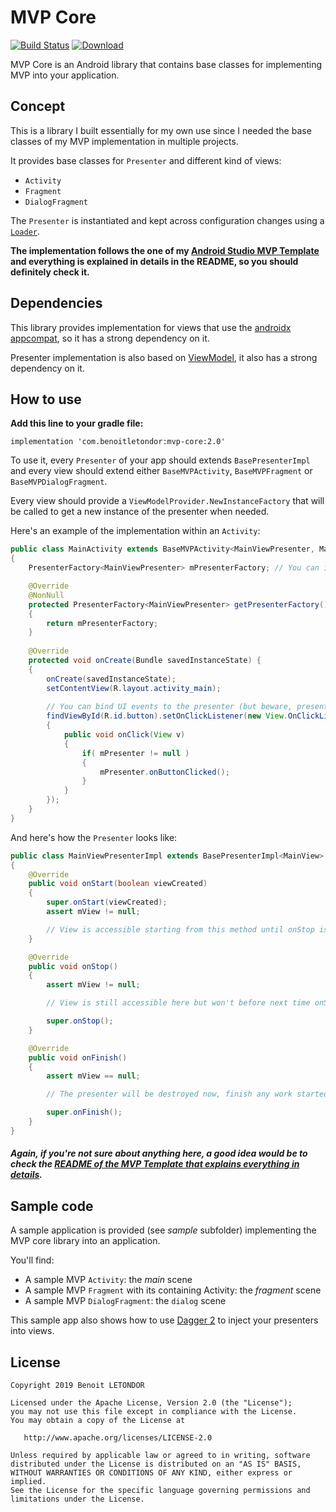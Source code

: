 # MVP Core

[![Build Status](https://travis-ci.org/benoitletondor/mvp-core.svg?branch=master)](https://travis-ci.org/benoitletondor/mvp-core) [ ![Download](https://api.bintray.com/packages/benoitletondor/maven/mvp-core/images/download.svg) ](https://bintray.com/benoitletondor/maven/mvp-core/_latestVersion)

MVP Core is an Android library that contains base classes for implementing MVP into your application.

## Concept

This is a library I built essentially for my own use since I needed the base classes of my MVP implementation in multiple projects.

It provides base classes for `Presenter` and different kind of views:

- `Activity`
- `Fragment`
- `DialogFragment`

The `Presenter` is instantiated and kept across configuration changes using a [`Loader`](https://developer.android.com/guide/components/loaders.html).

**The implementation follows the one of my [Android Studio MVP Template](https://github.com/benoitletondor/Android-Studio-MVP-template) and everything is explained in details in the README, so you should definitely check it.**

## Dependencies

This library provides implementation for views that use the [androidx appcompat](https://developer.android.com/jetpack/androidx/releases/appcompat), so it has a strong dependency on it. 

Presenter implementation is also based on [ViewModel](https://developer.android.com/reference/androidx/lifecycle/ViewModel.html), it also has a strong dependency on it.

## How to use

**Add this line to your gradle file:**

```
implementation 'com.benoitletondor:mvp-core:2.0'
```

To use it, every `Presenter` of your app should extends `BasePresenterImpl` and every view should extend either `BaseMVPActivity`, `BaseMVPFragment` or `BaseMVPDialogFragment`.

Every view should provide a `ViewModelProvider.NewInstanceFactory` that will be called to get a new instance of the presenter when needed.

Here's an example of the implementation within an `Activity`:

```java
public class MainActivity extends BaseMVPActivity<MainViewPresenter, MainView> 
{
	PresenterFactory<MainViewPresenter> mPresenterFactory; // You can inject this (see sample about how to do it)

	@Override
	@NonNull
	protected PresenterFactory<MainViewPresenter> getPresenterFactory()
	{
		return mPresenterFactory;
	}
	
	@Override
	protected void onCreate(Bundle savedInstanceState) {
	{
		onCreate(savedInstanceState);
		setContentView(R.layout.activity_main);
		
		// You can bind UI events to the presenter (but beware, presenter is still null at this point)
		findViewById(R.id.button).setOnClickListener(new View.OnClickListener()
		{
			public void onClick(View v) 
			{
				if( mPresenter != null )
				{
					mPresenter.onButtonClicked();
				} 
			}
		});
	}
}
```

And here's how the `Presenter` looks like:

```java
public class MainViewPresenterImpl extends BasePresenterImpl<MainView> implements MainViewPresenter
{
	@Override
	public void onStart(boolean viewCreated)
	{
		super.onStart(viewCreated);
		assert mView != null;

		// View is accessible starting from this method until onStop is called
	}

	@Override
	public void onStop()
	{
		assert mView != null;

		// View is still accessible here but won't before next time onStart is called

		super.onStop();
	}

	@Override
	public void onFinish()
	{
		assert mView == null;

		// The presenter will be destroyed now, finish any work started. View is NOT available here

		super.onFinish();
	}
}
```

##### Again, if you're not sure about anything here, a good idea would be to check the [README of the MVP Template that explains everything in details](https://github.com/benoitletondor/Android-Studio-MVP-template).

## Sample code

A sample application is provided (see _sample_ subfolder) implementing the MVP core library into an application. 

You'll find:

- A sample MVP `Activity`: the _main_ scene
- A sample MVP `Fragment` with its containing Activity: the _fragment_ scene
- A sample MVP `DialogFragment`: the `dialog` scene

This sample app also shows how to use [Dagger 2](https://github.com/google/dagger) to inject your presenters into views.

## License

    Copyright 2019 Benoit LETONDOR

    Licensed under the Apache License, Version 2.0 (the "License");
    you may not use this file except in compliance with the License.
    You may obtain a copy of the License at

       http://www.apache.org/licenses/LICENSE-2.0

    Unless required by applicable law or agreed to in writing, software
    distributed under the License is distributed on an "AS IS" BASIS,
    WITHOUT WARRANTIES OR CONDITIONS OF ANY KIND, either express or implied.
    See the License for the specific language governing permissions and
    limitations under the License.
